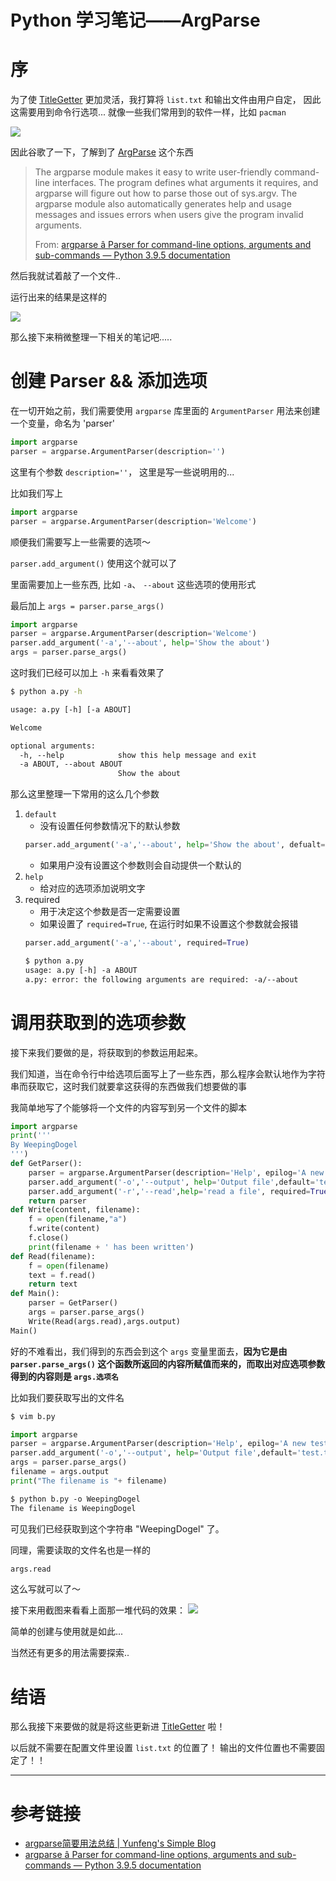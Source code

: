 # Python 学习笔记——ArgParse


# 序

为了使 [TitleGetter](https://github.com/WeepingDogel/TitleGetter) 更加灵活，我打算将 `list.txt` 和输出文件由用户自定， 因此这需要用到命令行选项... 就像一些我们常用到的软件一样，比如 `pacman`

![](/img/2021-05-16-18-31-48屏幕截图.png)

因此谷歌了一下，了解到了 [ArgParse](https://docs.python.org/3/library/argparse.html) 这个东西

> The argparse module makes it easy to write user-friendly command-line interfaces. The program defines what arguments it requires, and argparse will figure out how to parse those out of sys.argv. The argparse module also automatically generates help and usage messages and issues errors when users give the program invalid arguments.
>
> From: [argparse â Parser for command-line options, arguments and sub-commands — Python 3.9.5 documentation](https://docs.python.org/3/library/argparse.html)

然后我就试着敲了一个文件..

运行出来的结果是这样的

![](/img/2021-05-16-18-43-35屏幕截图.png)

那么接下来稍微整理一下相关的笔记吧.....

# 创建 Parser && 添加选项

在一切开始之前，我们需要使用 `argparse` 库里面的 `ArgumentParser` 用法来创建一个变量，命名为 'parser'

```python
import argparse
parser = argparse.ArgumentParser(description='')
```

这里有个参数 `description=''`， 这里是写一些说明用的... 

比如我们写上

```python
import argparse
parser = argparse.ArgumentParser(description='Welcome')
```

顺便我们需要写上一些需要的选项～

`parser.add_argument()` 使用这个就可以了

里面需要加上一些东西, 比如 `-a`、 `--about` 这些选项的使用形式

最后加上 `args = parser.parse_args()`

```python
import argparse
parser = argparse.ArgumentParser(description='Welcome')
parser.add_argument('-a','--about', help='Show the about')
args = parser.parse_args()
```

这时我们已经可以加上 `-h` 来看看效果了
```sh
$ python a.py -h
```
```txt
usage: a.py [-h] [-a ABOUT]

Welcome

optional arguments:
  -h, --help            show this help message and exit
  -a ABOUT, --about ABOUT
                        Show the about
```

那么这里整理一下常用的这么几个参数

1. `default`
    * 没有设置任何参数情况下的默认参数
    ```python
    parser.add_argument('-a','--about', help='Show the about', defualt='text.txt')
    ```
    * 如果用户没有设置这个参数则会自动提供一个默认的
2. `help`
    * 给对应的选项添加说明文字
3. required 
    * 用于决定这个参数是否一定需要设置
    * 如果设置了 `required=True`, 在运行时如果不设置这个参数就会报错
    ```python
    parser.add_argument('-a','--about', required=True)
    ```
    ```txt
    $ python a.py   
    usage: a.py [-h] -a ABOUT
    a.py: error: the following arguments are required: -a/--about
    ```

# 调用获取到的选项参数

接下来我们要做的是，将获取到的参数运用起来。

我们知道，当在命令行中给选项后面写上了一些东西，那么程序会默认地作为字符串而获取它，这时我们就要拿这获得的东西做我们想要做的事

我简单地写了个能够将一个文件的内容写到另一个文件的脚本

```python
import argparse
print('''                                                            
By WeepingDogel
''')
def GetParser():
    parser = argparse.ArgumentParser(description='Help', epilog='A new testing program.')
    parser.add_argument('-o','--output', help='Output file',default='test.txt' , required=True)
    parser.add_argument('-r','--read',help='read a file', required=True)
    return parser
def Write(content, filename):
    f = open(filename,"a")
    f.write(content)
    f.close()
    print(filename + ' has been written')
def Read(filename):
    f = open(filename)
    text = f.read()
    return text
def Main():
    parser = GetParser()
    args = parser.parse_args()
    Write(Read(args.read),args.output)
Main()
```
好的不难看出，我们得到的东西会到这个 `args` 变量里面去，**因为它是由 `parser.parse_args()` 这个函数所返回的内容所赋值而来的，而取出对应选项参数得到的内容则是 `args.选项名`**

比如我们要获取写出的文件名
```sh
$ vim b.py
```
```python
import argparse
parser = argparse.ArgumentParser(description='Help', epilog='A new testing program.')
parser.add_argument('-o','--output', help='Output file',default='test.txt' , required=True)
args = parser.parse_args()
filename = args.output
print("The filename is "+ filename)
```
```txt
$ python b.py -o WeepingDogel
The filename is WeepingDogel
```

可见我们已经获取到这个字符串 "WeepingDogel" 了。

同理，需要读取的文件名也是一样的
```python
args.read
```
这么写就可以了～

接下来用截图来看看上面那一堆代码的效果：
![](/img/2021-05-16-20-05-47屏幕截图.png)

简单的创建与使用就是如此...

当然还有更多的用法需要探索..

# 结语

那么我接下来要做的就是将这些更新进 [TitleGetter](https://github.com/WeepingDogel/TitleGetter) 啦！

以后就不需要在配置文件里设置 `list.txt` 的位置了！ 输出的文件位置也不需要固定了！！

---

# 参考链接

* [argparse简要用法总结 | Yunfeng's Simple Blog](https://vra.github.io/2017/12/02/argparse-usage/)
* [argparse â Parser for command-line options, arguments and sub-commands — Python 3.9.5 documentation](https://docs.python.org/3/library/argparse.html)

